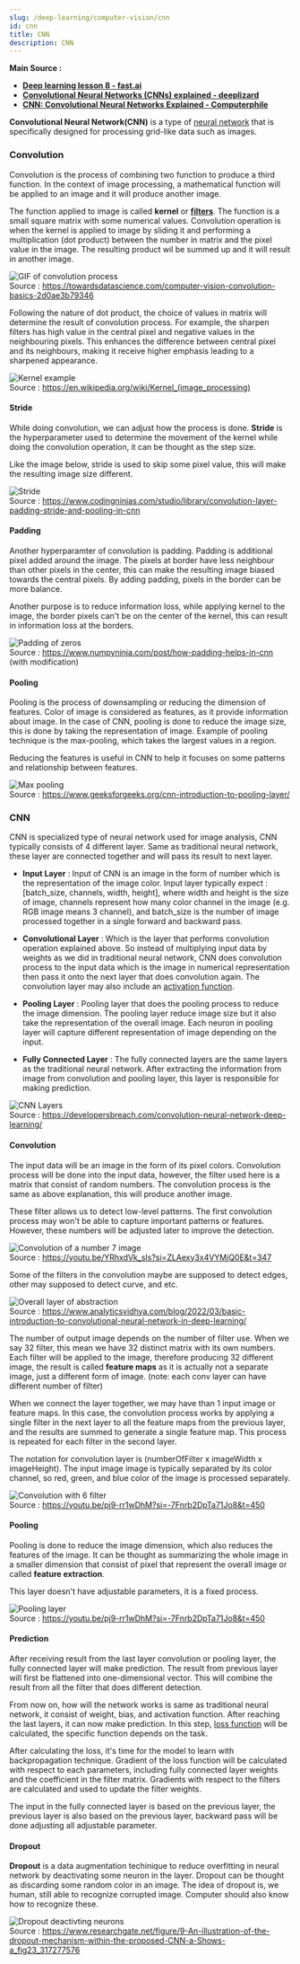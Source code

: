 ```yaml
---
slug: /deep-learning/computer-vision/cnn
id: cnn
title: CNN
description: CNN
---
```


**Main Source :**

- **[Deep learning lesson 8 - fast.ai](https://youtu.be/htiNBPxcXgo?si=qlgBDGouIRZRMArx)**
- **[Convolutional Neural Networks (CNNs) explained - deeplizard](https://youtu.be/YRhxdVk_sIs?si=Y3nwjS7h7hPpLCKa)**
- **[CNN: Convolutional Neural Networks Explained - Computerphile](https://youtu.be/py5byOOHZM8?si=vOrMlnIPxELIyORA)**

**Convolutional Neural Network(CNN)** is a type of [neural network](/deep-learning/neural-network) that is specifically designed for processing grid-like data such as images.

### Convolution

Convolution is the process of combining two function to produce a third function. In the context of image processing, a mathematical function will be applied to an image and it will produce another image.

The function applied to image is called **kernel** or **[filters](/computer-graphics/signal-processing#image-filters)**. The function is a small square matrix with some numerical values. Convolution operation is when the kernel is applied to image by sliding it and performing a multiplication (dot product) between the number in matrix and the pixel value in the image. The resulting product wil be summed up and it will result in another image.

![GIF of convolution process](./convolution.gif)  
Source : https://towardsdatascience.com/computer-vision-convolution-basics-2d0ae3b79346

Following the nature of dot product, the choice of values in matrix will determine the result of convolution process. For example, the sharpen filters has high value in the central pixel and negative values in the neighbouring pixels. This enhances the difference between central pixel and its neighbours, making it receive higher emphasis leading to a sharpened appearance.

![Kernel example](./kernel-example.png)  
Source : https://en.wikipedia.org/wiki/Kernel_(image_processing)

#### Stride

While doing convolution, we can adjust how the process is done. **Stride** is the hyperparameter used to determine the movement of the kernel while doing the convolution operation, it can be thought as the step size.

Like the image below, stride is used to skip some pixel value, this will make the resulting image size different.

![Stride](./stride.png)  
Source : https://www.codingninjas.com/studio/library/convolution-layer-padding-stride-and-pooling-in-cnn

#### Padding

Another hyperparamter of convolution is padding. Padding is additional pixel added around the image. The pixels at border have less neighbour than other pixels in the center, this can make the resulting image biased towards the central pixels. By adding padding, pixels in the border can be more balance.

Another purpose is to reduce information loss, while applying kernel to the image, the border pixels can't be on the center of the kernel, this can result in information loss at the borders.

![Padding of zeros](./padding.png)  
Source : https://www.numpyninja.com/post/how-padding-helps-in-cnn (with modification)

#### Pooling

Pooling is the process of downsampling or reducing the dimension of features. Color of image is considered as features, as it provide information about image. In the case of CNN, pooling is done to reduce the image size, this is done by taking the representation of image. Example of pooling technique is the max-pooling, which takes the largest values in a region.

Reducing the features is useful in CNN to help it focuses on some patterns and relationship between features.

![Max pooling](./pooling.png)  
Source : https://www.geeksforgeeks.org/cnn-introduction-to-pooling-layer/

### CNN

CNN is specialized type of neural network used for image analysis, CNN typically consists of 4 different layer. Same as traditional neural network, these layer are connected together and will pass its result to next layer.

- **Input Layer** : Input of CNN is an image in the form of number which is the representation of the image color. Input layer typically expect : [batch_size, channels, width, height], where width and height is the size of image, channels represent how many color channel in the image (e.g. RGB image means 3 channel), and batch_size is the number of image processed together in a single forward and backward pass.

- **Convolutional Layer** : Which is the layer that performs convolution operation explained above. So instead of multiplying input data by weights as we did in traditional neural network, CNN does convolution process to the input data which is the image in numerical representation then pass it onto the next layer that does convolution again. The convolution layer may also include an [activation function](/deep-learning/deep-learning-foundation#activation-function).

- **Pooling Layer** : Pooling layer that does the pooling process to reduce the image dimension. The pooling layer reduce image size but it also take the representation of the overall image. Each neuron in pooling layer will capture different representation of image depending on the input.

- **Fully Connected Layer** : The fully connected layers are the same layers as the traditional neural network. After extracting the information from image from convolution and pooling layer, this layer is responsible for making prediction.

![CNN Layers](./cnn-layer.png)  
Source : https://developersbreach.com/convolution-neural-network-deep-learning/

#### Convolution

The input data will be an image in the form of its pixel colors. Convolution process will be done into the input data, however, the filter used here is a matrix that consist of random numbers. The convolution process is the same as above explanation, this will produce another image.

These filter allows us to detect low-level patterns. The first convolution process may won't be able to capture important patterns or features. However, these numbers will be adjusted later to improve the detection.

![Convolution of a number 7 image](./convolution-layer.png)  
Source : https://youtu.be/YRhxdVk_sIs?si=ZLAexy3x4VYMjQ0E&t=347

Some of the filters in the convolution maybe are supposed to detect edges, other may supposed to detect curve, and etc.

![Overall layer of abstraction](./overall-layer.png)  
Source : https://www.analyticsvidhya.com/blog/2022/03/basic-introduction-to-convolutional-neural-network-in-deep-learning/

The number of output image depends on the number of filter use. When we say 32 filter, this mean we have 32 distinct matrix with its own numbers. Each filter will be applied to the image, therefore producing 32 different image, the result is called **feature maps** as it is actually not a separate image, just a different form of image. (note: each conv layer can have different number of filter)

When we connect the layer together, we may have than 1 input image or feature maps. In this case, the convolution process works by applying a single filter in the next layer to all the feature maps from the previous layer, and the results are summed to generate a single feature map. This process is repeated for each filter in the second layer.

The notation for convolution layer is (numberOfFilter x imageWidth x imageHeight). The input image image is typically separated by its color channel, so red, green, and blue color of the image is processed separately.

![Convolution with 6 filter](./6-convolution-filter.png)  
Source : https://youtu.be/pj9-rr1wDhM?si=-7Fnrb2DpTa71Jo8&t=450

#### Pooling

Pooling is done to reduce the image dimension, which also reduces the features of the image. It can be thought as summarizing the whole image in a smaller dimension that consist of pixel that represent the overall image or called **feature extraction**.

This layer doesn't have adjustable parameters, it is a fixed process.

![Pooling layer](./pooling-layer.png)  
Source : https://youtu.be/pj9-rr1wDhM?si=-7Fnrb2DpTa71Jo8&t=450

#### Prediction

After receiving result from the last layer convolution or pooling layer, the fully connected layer will make prediction. The result from previous layer will first be flattened into one-dimensional vector. This will combine the result from all the filter that does different detection.

From now on, how will the network works is same as traditional neural network, it consist of weight, bias, and activation function. After reaching the last layers, it can now make prediction. In this step, [loss function](/deep-learning/deep-learning-foundation#loss-function) will be calculated, the specific function depends on the task.

After calculating the loss, it's time for the model to learn with backpropagation technique. Gradient of the loss function will be calculated with respect to each parameters, including fully connected layer weights and the coefficient in the filter matrix. Gradients with respect to the filters are calculated and used to update the filter weights.

The input in the fully connected layer is based on the previous layer, the previous layer is also based on the previous layer, backward pass will be done adjusting all adjustable parameter.

#### Dropout

**Dropout** is a data augmentation techinique to reduce overfitting in neural network by deactivating some neuron in the layer. Dropout can be thought as discarding some random color in an image. The idea of dropout is, we human, still able to recognize corrupted image. Computer should also know how to recognize these.

![Dropout deactivting neurons](./dropout.png)  
Source : https://www.researchgate.net/figure/9-An-illustration-of-the-dropout-mechanism-within-the-proposed-CNN-a-Shows-a_fig23_317277576
